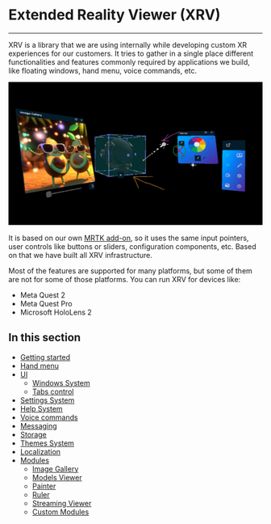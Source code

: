 # Extended Reality Viewer (XRV)

---

XRV is a library that we are using internally while developing custom XR experiences for our customers. It tries to gather in a single place different functionalities and features commonly required by applications we build, like floating windows, hand menu, voice commands, etc.

![XRV main image](images/main.jpg)

It is based on our own [MRTK add-on](../mrtk/index.md), so it uses the same input pointers, user controls like buttons or sliders, configuration components, etc. Based on that we have built all XRV infrastructure.

Most of the features are supported for many platforms, but some of them are not for some of those platforms. You can run XRV for devices like:
- Meta Quest 2
- Meta Quest Pro
- Microsoft HoloLens 2

## In this section

- [Getting started](getting_started.md)
- [Hand menu](hand_menu.md)
- [UI](ui/index.md)
  - [Windows System](ui/windows_system.md)
  - [Tabs control](ui/tabs_control.md)
- [Settings System](settings_system.md)
- [Help System](help_system.md)
- [Voice commands](voice_commands.md)
- [Messaging](messaging.md)
- [Storage](storage.md)
- [Themes System](themes.md)
- [Localization](localization.md)
- [Modules](modules/index.md)
  - [Image Gallery](modules/imageGallery/index.md)
  - [Models Viewer](modules/modelViewer/index.md)
  - [Painter](modules/painter/index.md)
  - [Ruler](modules/ruler/index.md)
  - [Streaming Viewer](modules/streamingviewer/index.md)
  - [Custom Modules](modules/customModule/index.md)
